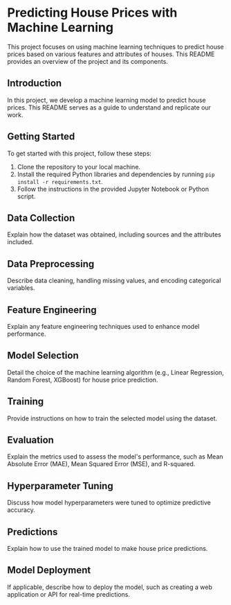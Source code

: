 # Predicting House Prices with Machine Learning

This project focuses on using machine learning techniques to predict house prices based on various features and attributes of houses. This README provides an overview of the project and its components.

## Introduction

In this project, we develop a machine learning model to predict house prices. This README serves as a guide to understand and replicate our work.

## Getting Started

To get started with this project, follow these steps:

1. Clone the repository to your local machine.
2. Install the required Python libraries and dependencies by running `pip install -r requirements.txt`.
3. Follow the instructions in the provided Jupyter Notebook or Python script.

## Data Collection

Explain how the dataset was obtained, including sources and the attributes included.

## Data Preprocessing

Describe data cleaning, handling missing values, and encoding categorical variables.

## Feature Engineering

Explain any feature engineering techniques used to enhance model performance.

## Model Selection

Detail the choice of the machine learning algorithm (e.g., Linear Regression, Random Forest, XGBoost) for house price prediction.

## Training

Provide instructions on how to train the selected model using the dataset.

## Evaluation

Explain the metrics used to assess the model's performance, such as Mean Absolute Error (MAE), Mean Squared Error (MSE), and R-squared.

## Hyperparameter Tuning

Discuss how model hyperparameters were tuned to optimize predictive accuracy.

## Predictions

Explain how to use the trained model to make house price predictions.

## Model Deployment

If applicable, describe how to deploy the model, such as creating a web application or API for real-time predictions.
